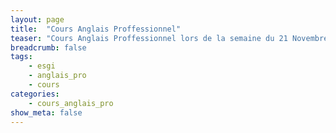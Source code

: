 ```yaml
---
layout: page
title:  "Cours Anglais Proffessionnel"
teaser: "Cours Anglais Proffessionnel lors de la semaine du 21 Novembre 2016"
breadcrumb: false
tags:
    - esgi
    - anglais_pro
    - cours
categories:
    - cours_anglais_pro
show_meta: false
---
```


